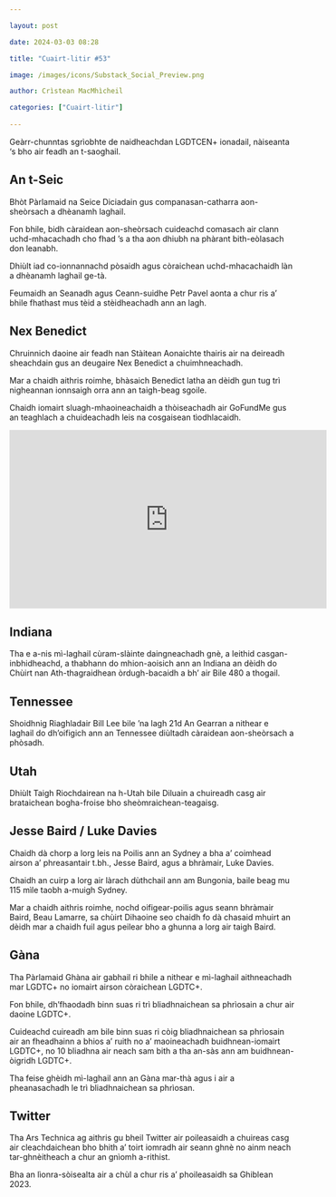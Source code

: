 ```yaml
---

layout: post

date: 2024-03-03 08:28

title: "Cuairt-litir #53"

image: /images/icons/Substack_Social_Preview.png

author: Crìstean MacMhìcheil

categories: ["Cuairt-litir"]
  
---
```


Geàrr-chunntas sgrìobhte de naidheachdan LGDTCEN+ ionadail, nàiseanta ‘s bho air feadh an t-saoghail.

## An t-Seic

Bhòt Pàrlamaid na Seice Diciadain gus companasan-catharra aon-sheòrsach a dhèanamh laghail.

Fon bhile, bidh càraidean aon-sheòrsach cuideachd comasach air clann uchd-mhacachadh cho fhad ’s a tha aon dhiubh na phàrant bith-eòlasach don leanabh.

Dhiùlt iad co-ionnannachd pòsaidh agus còraichean uchd-mhacachaidh làn a dhèanamh laghail ge-tà.

Feumaidh an Seanadh agus Ceann-suidhe Petr Pavel aonta a chur ris a’ bhile fhathast mus tèid a stèidheachadh ann an lagh.

## Nex Benedict

Chruinnich daoine air feadh nan Stàitean Aonaichte thairis air na deireadh sheachdain gus an deugaire Nex Benedict a chuimhneachadh.

Mar a chaidh aithris roimhe, bhàsaich Benedict latha an dèidh gun tug trì nigheannan ionnsaigh orra ann an taigh-beag sgoile.

Chaidh iomairt sluagh-mhaoineachaidh a thòiseachadh air GoFundMe gus an teaghlach a chuideachadh leis na cosgaisean tìodhlacaidh.

<span class="youtube-wrapper">
<iframe width="560" height="315" src="https://www.youtube-nocookie.com/embed/rZxd2dGsVds?si=L-QeHDHp3nMiTkOY" title="YouTube video player" frameborder="0" allow="accelerometer; autoplay; clipboard-write; encrypted-media; gyroscope; picture-in-picture; web-share" allowfullscreen></iframe></span>


## Indiana

Tha e a-nis mì-laghail cùram-slàinte daingneachadh gnè, a leithid casgan-inbhidheachd, a thabhann do mhion-aoisich ann an Indiana an dèidh do Chùirt nan Ath-thagraidhean òrdugh-bacaidh a bh’ air Bile 480 a thogail.

## Tennessee

Shoidhnig Riaghladair Bill Lee bile ’na lagh 21d An Gearran a nithear e laghail do dh’oifigich ann an Tennessee diùltadh càraidean aon-sheòrsach a phòsadh.

## Utah

Dhiùlt Taigh Riochdairean na h-Utah bile Diluain a chuireadh casg air brataichean bogha-froise bho sheòmraichean-teagaisg.

## Jesse Baird / Luke Davies

Chaidh dà chorp a lorg leis na Poilis ann an Sydney a bha a’ coimhead airson a’ phreasantair t.bh., Jesse Baird, agus a bhràmair, Luke Davies.

Chaidh an cuirp a lorg air làrach dùthchail ann am Bungonia, baile beag mu 115 mìle taobh a-muigh Sydney.

Mar a chaidh aithris roimhe, nochd oifigear-poilis agus seann bhràmair Baird, Beau Lamarre, sa chùirt Dihaoine seo chaidh fo dà chasaid mhuirt an dèidh mar a chaidh fuil agus peilear bho a ghunna a lorg air taigh Baird.

## Gàna

Tha Pàrlamaid Ghàna air gabhail ri bhile a nithear e mì-laghail aithneachadh mar LGDTC+ no iomairt airson còraichean LGDTC+.

Fon bhile, dh’fhaodadh binn suas ri trì bliadhnaichean sa phrìosain a chur air daoine LGDTC+.

Cuideachd cuireadh am bile binn suas ri còig bliadhnaichean sa phrìosain air an fheadhainn a bhios a’ ruith no a’ maoineachadh buidhnean-iomairt LGDTC+, no 10 bliadhna air neach sam bith a tha an-sàs ann am buidhnean-òigridh LGDTC+.

Tha feise ghèidh mì-laghail ann an Gàna mar-thà agus i air a pheanasachadh le trì bliadhnaichean sa phrìosan.

## Twitter

Tha Ars Technica ag aithris gu bheil Twitter air poileasaidh a chuireas casg air cleachdaichean bho bhith a’ toirt iomradh air seann ghnè no ainm neach tar-ghnèitheach a chur an gnìomh a-rithist.

Bha an lìonra-sòisealta air a chùl a chur ris a’ phoileasaidh sa Ghiblean 2023.